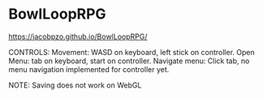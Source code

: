 # BowlLoopRPG

https://jacobpzo.github.io/BowlLoopRPG/

CONTROLS:
Movement: WASD on keyboard, left stick on controller.
Open Menu: tab on keyboard, start on controller.
Navigate menu: Click tab, no menu navigation implemented for controller yet.

NOTE: Saving does not work on WebGL
